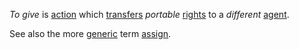 *To give* is [action](https://github.com/gcassel/Modular-Organization-Terminology/blob/master/terms/action.md) which [transfers](https://github.com/gcassel/Modular-Organization-Terminology/blob/master/terms/transfer.md) *portable* [rights](https://github.com/gcassel/Modular-Organization-Terminology/blob/master/terms/right.md) to a *different* [agent](https://github.com/gcassel/Modular-Organization-Terminology/blob/master/terms/agent.md).

See also the more [generic](https://github.com/gcassel/Modular-Organization-Terminology/blob/master/terms/generic.md) term [assign](https://github.com/gcassel/Modular-Organization-Terminology/blob/master/terms/assign.md). 
